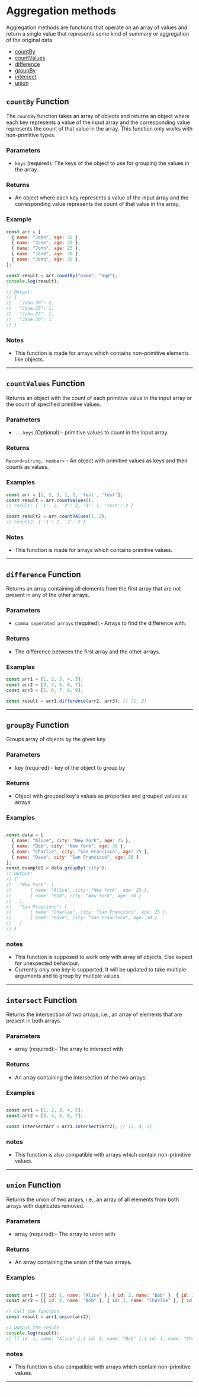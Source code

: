 
# Aggregation methods

  <p>Aggregation methods are functions that operate on an array of values and return a single value that represents some kind of summary or aggregation of the original data.</p>

 - [countBy](https://github.com/JunaidOfficialNow/array-driver/blob/master/docs/aggregationMethods.md#countby-function)
 - [countValues](https://github.com/JunaidOfficialNow/array-driver/blob/master/docs/aggregationMethods.md#countValues-function)
 - [difference](https://github.com/JunaidOfficialNow/array-driver/blob/master/docs/aggregationMethods.md#difference-function)
 - [groupBy](https://github.com/JunaidOfficialNow/array-driver/blob/master/docs/aggregationMethods.md#groupBy-function)
 - [intersect](https://github.com/JunaidOfficialNow/array-driver/blob/master/docs/aggregationMethods.md#intersect-function)
 - [union](https://github.com/JunaidOfficialNow/array-driver/blob/master/docs/aggregationMethods.md#union-function)
##  `countBy` Function

The `countBy` function takes an array of objects and returns an object where each key represents a value of the input array and the corresponding value represents the count of that value in the array. This function only works with non-primitive types.

### Parameters

- `keys` (required): The keys of the object to use for grouping the values in the array.

### Returns

- An object where each key represents a value of the input array and the corresponding value represents the count of that value in the array.

### Example

```javascript
const arr = [
  { name: "John", age: 30 },
  { name: "Jane", age: 25 },
  { name: "John", age: 25 },
  { name: "Jane", age: 30 },
  { name: "John", age: 30 },
];

const result = arr.countBy("name", "age");
console.log(result);

// Output:
// {
//   "John.30": 2,
//   "Jane.25": 1,
//   "John.25": 1,
//   "Jane.30": 1
// }

```

### Notes
 - This function is made for arrays which contains non-primitive elements like objects.

<hr>


## `countValues` Function

Returns an object with the count of each primitive value in the input array or the count of specified primitive values.


### Parameters

- `...keys` (Optional):- primitive values to count in the input array.

### Returns

`Record<string, number>` - An object with primitive values as keys and their counts as values.

### Examples

```javascript
const arr = [1, 2, 3, 1, 2, 'test', 'test'];
const result = arr.countValues();
// result: { '1': 2, '2': 2, '3': 1, 'test': 2 }

const result2 = arr.countValues(1, 2);
// result2: { '1': 2, '2': 2 }
```

### Notes
- This function is made for arrays which contains primitive values.



 <hr>


## `difference` Function

Returns an array containing all elements from the first array that are not present in any of the other arrays.


### Parameters

- `comma seperated arrays` (required):- Arrays to find the difference with.

### Returns

- The difference between the first array and the other arrays.

### Examples

```javascript
const arr1 = [1, 2, 3, 4, 5];
const arr2 = [3, 4, 5, 6, 7];
const arr3 = [5, 6, 7, 8, 9];

const result = arr1.difference(arr2, arr3); // [1, 2]
```

 <hr>


## `groupBy` Function

Groups array of objects by the given key.


### Parameters

- key (required):- key of the object to group by

### Returns

- Object with grouped key's values as properties and grouped values as arrays

### Examples

```javascript

const data = [
  { name: "Alice", city: "New York", age: 25 },
  { name: "Bob", city: "New York", age: 30 },
  { name: "Charlie", city: "San Francisco", age: 25 },
  { name: "Dave", city: "San Francisco", age: 30 },
];
const example1 = data.groupBy('city');
// Output:
// {
//   "New York": [
//       { name: "Alice", city: "New York", age: 25 },
//       { name: "Bob", city: "New York", age: 30 }
//   ],
//   "San Francisco": [
//       { name: "Charlie", city: "San Francisco", age: 25 },
//       { name: "Dave", city: "San Francisco", age: 30 }
//   ]
// }


```

### notes
- This function is supposed to work only with array of objects. Else expect for unexpected behaviour.
- Currently only one key is supported. It will be updated to take multiple arguments and to group by multiple values.


 <hr>


## `intersect` Function

Returns the intersection of two arrays, i.e., an array of elements that are present in both arrays.


### Parameters

- array (required):- The array to intersect with

### Returns

- An array containing the intersection of the two arrays.

### Examples

```javascript

const arr1 = [1, 2, 3, 4, 5];
const arr2 = [3, 4, 5, 6, 7];

const intersectArr = arr1.intersect(arr2); // [3, 4, 5]


```
### notes
- This function is also compatible with arrays which contain non-primitive values.

 <hr>


## `union` Function

Returns the union of two arrays, i.e., an array of all elements from both arrays with duplicates removed.


### Parameters

- array (required):- The array to union with

### Returns

- An array containing the union of the two arrays.

### Examples

```javascript

const arr1 = [{ id: 1, name: "Alice" }, { id: 2, name: "Bob" }, { id: 3, name: "Charlie" }];
const arr2 = [{ id: 2, name: "Bob" }, { id: 3, name: "Charlie" }, { id: 4, name: "David" }];

// Call the function
const result = arr1.union(arr2);

// Output the result
console.log(result);
// [{ id: 1, name: "Alice" },{ id: 2, name: "Bob" },{ id: 3, name: "Charlie" },{ id: 4, name: "David" }]

```
### notes
- This function is also compatible with arrays which contain non-primitive values.

<hr>

<a href = 'https://github.com/JunaidOfficialNow/array-driver/blob/master/docs/deleteMethods.md' style='text-decoration: none; color: white; float: right;'>See delete methods </a>